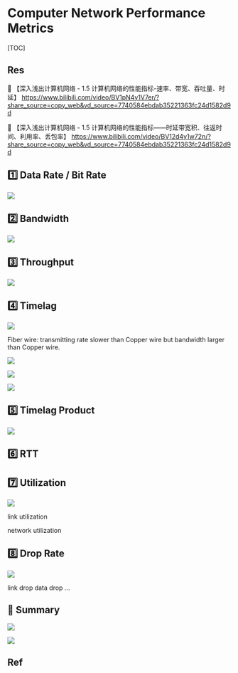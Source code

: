 # Computer Network Performance Metrics

[TOC]



## Res
🔗 【深入浅出计算机网络 - 1.5 计算机网络的性能指标-速率、带宽、吞吐量、时延】 https://www.bilibili.com/video/BV1pN4y1V7er/?share_source=copy_web&vd_source=7740584ebdab35221363fc24d1582d9d

🔗 【深入浅出计算机网络 - 1.5 计算机网络的性能指标——时延带宽积、往返时间、利用率、丢包率】 https://www.bilibili.com/video/BV12d4y1w72n/?share_source=copy_web&vd_source=7740584ebdab35221363fc24d1582d9d



## 1️⃣ Data Rate / Bit Rate
![](../../../../../Assets/Pics/Screenshot%202022-12-03%20at%209.28.09%20AM.png)


## 2️⃣ Bandwidth
![](../../../../../Assets/Pics/Screenshot%202023-03-22%20at%2010.54.40%20AM.png)



## 3️⃣ Throughput
![](../../../../../Assets/Pics/Screenshot%202023-03-22%20at%2010.55.37%20AM.png)



## 4️⃣ Timelag
![](../../../../../Assets/Pics/Screenshot%202022-12-03%20at%209.32.36%20AM.png)

Fiber wire: transmitting rate slower than Copper wire but bandwidth larger than Copper wire.

![](../../../../../Assets/Pics/Screenshot%202023-03-22%20at%2010.56.30%20AM.png)

![](../../../../../Assets/Pics/Screenshot%202023-03-22%20at%2010.57.17%20AM.png)

![](../../../../../Assets/Pics/Screenshot%202023-03-22%20at%2010.57.46%20AM.png)


## 5️⃣ Timelag Product
![](../../../../../Assets/Pics/Screenshot%202023-03-22%20at%2010.59.14%20AM.png)



## 6️⃣ RTT



## 7️⃣ Utilization
![](../../../../../Assets/Pics/Screenshot%202023-03-21%20at%209.39.18%20PM.png)

link utilization

network utilization



##  8️⃣ Drop Rate
![](../../../../../Assets/Pics/Screenshot%202023-03-21%20at%209.40.46%20PM.png)

link drop
data drop
...


## 🏁 Summary
![](../../../../../Assets/Pics/Screenshot%202022-12-03%20at%209.41.16%20AM.png)

![](../../../../../Assets/Pics/Screenshot%202022-12-03%20at%209.40.55%20AM.png)


## Ref
